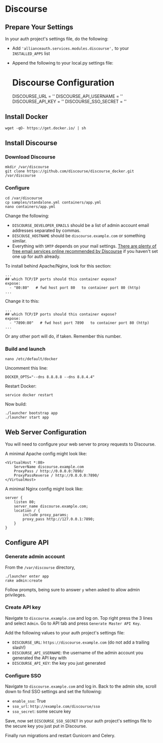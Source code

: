 # Discourse

## Prepare Your Settings
In your auth project's settings file, do the following:
 - Add `'allianceauth.services.modules.discourse',` to your `INSTALLED_APPS` list
 - Append the following to your local.py settings file:


    # Discourse Configuration
    DISCOURSE_URL = ''
    DISCOURSE_API_USERNAME = ''
    DISCOURSE_API_KEY = ''
    DISCOURSE_SSO_SECRET = ''


## Install Docker

    wget -qO- https://get.docker.io/ | sh

## Install Discourse

### Download Discourse

    mkdir /var/discourse
    git clone https://github.com/discourse/discourse_docker.git /var/discourse

### Configure

    cd /var/discourse
    cp samples/standalone.yml containers/app.yml
    nano containers/app.yml

Change the following:
 - `DISCOURSE_DEVELOPER_EMAILS` should be a list of admin account email addresses separated by commas.
 - `DISCOUSE_HOSTNAME` should be `discourse.example.com` or something similar.
 - Everything with `SMTP` depends on your mail settings. [There are plenty of free email services online recommended by Discourse](https://github.com/discourse/discourse/blob/master/docs/INSTALL-email.md#recommended-email-providers-for-discourse) if you haven't set one up for auth already.

To install behind Apache/Nginx, look for this section:

    ...
    ## which TCP/IP ports should this container expose?
    expose:
      - "80:80"   # fwd host port 80   to container port 80 (http)
    ...

Change it to this:

    ...
    ## which TCP/IP ports should this container expose?
    expose:
      - "7890:80"   # fwd host port 7890   to container port 80 (http)
    ...

Or any other port will do, if taken. Remember this number.

### Build and launch

    nano /etc/default/docker

Uncomment this line:

    DOCKER_OPTS="--dns 8.8.8.8 --dns 8.8.4.4"

Restart Docker:

    service docker restart

Now build:

    ./launcher bootstrap app
    ./launcher start app

## Web Server Configuration

You will need to configure your web server to proxy requests to Discourse.

A minimal Apache config might look like:

    <VirtualHost *:80>
        ServerName discourse.example.com
        ProxyPass / http://0.0.0.0:7890/
        ProxyPassReverse / http://0.0.0.0:7890/
    </VirtualHost>

A minimal Nginx config might look like:

    server {
        listen 80;
        server_name discourse.example.com;
        location / {
            include proxy_params;
            proxy_pass http://127.0.0.1:7890;
        }
    }

## Configure API

### Generate admin account

From the `/var/discourse` directory,

    ./launcher enter app
    rake admin:create

Follow prompts, being sure to answer `y` when asked to allow admin privileges.

### Create API key

Navigate to `discourse.example.com` and log on. Top right press the 3 lines and select `Admin`. Go to API tab and press `Generate Master API Key`.

Add the following values to your auth project's settings file:
 - `DISCOURSE_URL`: `https://discourse.example.com` (do not add a trailing slash!)
 - `DISCOURSE_API_USERNAME`: the username of the admin account you generated the API key with
 - `DISCOURSE_API_KEY`: the key you just generated

### Configure SSO

Navigate to `discourse.example.com` and log in. Back to the admin site, scroll down to find SSO settings and set the following:
 - `enable_sso`: True
 - `sso_url`: `http://example.com/discourse/sso`
 - `sso_secret`: some secure key

Save, now set `DISCOURSE_SSO_SECRET` in your auth project's settings file to the secure key you just put in Discourse.

Finally run migrations and restart Gunicorn and Celery.
